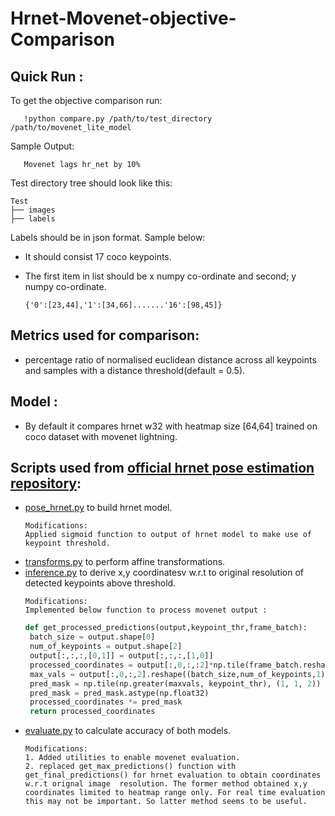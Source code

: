 # Hrnet-Movenet-objective-Comparison
## Quick Run :
To get the objective comparison run:
```
   !python compare.py /path/to/test_directory /path/to/movenet_lite_model
   ```
Sample Output:
```
   Movenet lags hr_net by 10%
   ```
Test directory tree should look like this:

   ```
  Test 
   ├── images
   ├── labels
  
   ```
Labels should be in json format. Sample below:
- It should consist 17 coco keypoints.
- The first item in list should be x numpy co-ordinate and second; y numpy co-ordinate.

  ```
  {'0':[23,44],'1':[34,66].......'16':[98,45]}
   ```
## Metrics used for comparison:
- percentage ratio of normalised euclidean distance across all keypoints and samples with a distance threshold(default = 0.5).
## Model :
- By default it compares hrnet w32 with heatmap size [64,64] trained on coco dataset with movenet lightning. 
## Scripts used from [official hrnet pose estimation repository](https://github.com/leoxiaobin/deep-high-resolution-net.pytorch):
- [pose_hrnet.py](https://github.com/leoxiaobin/deep-high-resolution-net.pytorch/lib/models/pose_hrnet.py) to build hrnet model.
  ```
  Modifications:
  Applied sigmoid function to output of hrnet model to make use of keypoint threshold.
  ```
- [transforms.py](https://github.com/leoxiaobin/deep-high-resolution-net.pytorch/lib/utils/transforms.py) to perform affine transformations.
- [inference.py](https://github.com/leoxiaobin/deep-high-resolution-net.pytorch/lib/core/inference.py) to derive x,y coordinatesv w.r.t to original resolution of detected keypoints above threshold.
  ```
  Modifications:
  Implemented below function to process movenet output :
  ```
  ```python
  def get_processed_predictions(output,keypoint_thr,frame_batch):
   batch_size = output.shape[0]
   num_of_keypoints = output.shape[2]
   output[:,:,:,[0,1]] = output[:,:,:,[1,0]]
   processed_coordinates = output[:,0,:,:2]*np.tile(frame_batch.reshape((frame_batch.shape[0],1,frame_batch.shape[1])),(1,17,1))
   max_vals = output[:,0,:,2].reshape((batch_size,num_of_keypoints,1))
   pred_mask = np.tile(np.greater(maxvals, keypoint_thr), (1, 1, 2))
   pred_mask = pred_mask.astype(np.float32)
   processed_coordinates *= pred_mask
   return processed_coordinates
  ```
- [evaluate.py](https://github.com/leoxiaobin/deep-high-resolution-net.pytorch/lib/core/evaluate.py) to calculate accuracy of both models.
  ```
  Modifications:
  1. Added utilities to enable movenet evaluation.
  2. replaced get_max_predictions() function with get_final_predictions() for hrnet evaluation to obtain coordinates w.r.t orignal image  resolution. The former method obtained x,y coordinates limited to heatmap range only. For real time evaluation this may not be important. So latter method seems to be useful.
  ```
